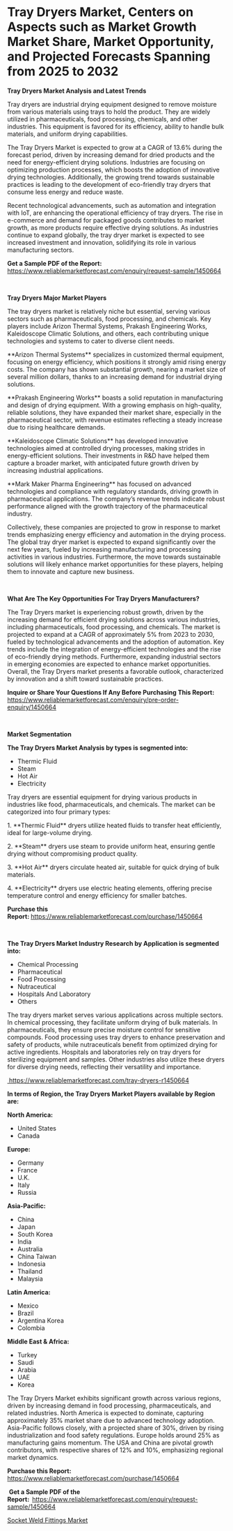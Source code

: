 <p><h1>Tray Dryers Market, Centers on Aspects such as Market Growth Market Share, Market Opportunity, and Projected Forecasts Spanning from 2025 to 2032</h1></p><p><strong>Tray Dryers Market Analysis and Latest Trends</strong></p>
<p><p>Tray dryers are industrial drying equipment designed to remove moisture from various materials using trays to hold the product. They are widely utilized in pharmaceuticals, food processing, chemicals, and other industries. This equipment is favored for its efficiency, ability to handle bulk materials, and uniform drying capabilities.</p><p>The Tray Dryers Market is expected to grow at a CAGR of 13.6% during the forecast period, driven by increasing demand for dried products and the need for energy-efficient drying solutions. Industries are focusing on optimizing production processes, which boosts the adoption of innovative drying technologies. Additionally, the growing trend towards sustainable practices is leading to the development of eco-friendly tray dryers that consume less energy and reduce waste.</p><p>Recent technological advancements, such as automation and integration with IoT, are enhancing the operational efficiency of tray dryers. The rise in e-commerce and demand for packaged goods contributes to market growth, as more products require effective drying solutions. As industries continue to expand globally, the tray dryer market is expected to see increased investment and innovation, solidifying its role in various manufacturing sectors.</p></p>
<p><strong>Get a Sample PDF of the Report:&nbsp;</strong> <a href="https://www.reliablemarketforecast.com/enquiry/request-sample/1450664?utm_campaign=2298&utm_medium=2&utm_source=Github&utm_content=ia&utm_term=17022025&utm_id=tray-dryers">https://www.reliablemarketforecast.com/enquiry/request-sample/1450664</a></p>
<p>&nbsp;</p>
<p><strong>Tray Dryers Major Market Players</strong></p>
<p><p>The tray dryers market is relatively niche but essential, serving various sectors such as pharmaceuticals, food processing, and chemicals. Key players include Arizon Thermal Systems, Prakash Engineering Works, Kaleidoscope Climatic Solutions, and others, each contributing unique technologies and systems to cater to diverse client needs.</p><p>**Arizon Thermal Systems** specializes in customized thermal equipment, focusing on energy efficiency, which positions it strongly amid rising energy costs. The company has shown substantial growth, nearing a market size of several million dollars, thanks to an increasing demand for industrial drying solutions.</p><p>**Prakash Engineering Works** boasts a solid reputation in manufacturing and design of drying equipment. With a growing emphasis on high-quality, reliable solutions, they have expanded their market share, especially in the pharmaceutical sector, with revenue estimates reflecting a steady increase due to rising healthcare demands.</p><p>**Kaleidoscope Climatic Solutions** has developed innovative technologies aimed at controlled drying processes, making strides in energy-efficient solutions. Their investments in R&D have helped them capture a broader market, with anticipated future growth driven by increasing industrial applications.</p><p>**Mark Maker Pharma Engineering** has focused on advanced technologies and compliance with regulatory standards, driving growth in pharmaceutical applications. The company’s revenue trends indicate robust performance aligned with the growth trajectory of the pharmaceutical industry.</p><p>Collectively, these companies are projected to grow in response to market trends emphasizing energy efficiency and automation in the drying process. The global tray dryer market is expected to expand significantly over the next few years, fueled by increasing manufacturing and processing activities in various industries. Furthermore, the move towards sustainable solutions will likely enhance market opportunities for these players, helping them to innovate and capture new business.</p></p>
<p>&nbsp;</p>
<p><strong>What Are The Key Opportunities For Tray Dryers Manufacturers?</strong></p>
<p><p>The Tray Dryers market is experiencing robust growth, driven by the increasing demand for efficient drying solutions across various industries, including pharmaceuticals, food processing, and chemicals. The market is projected to expand at a CAGR of approximately 5% from 2023 to 2030, fueled by technological advancements and the adoption of automation. Key trends include the integration of energy-efficient technologies and the rise of eco-friendly drying methods. Furthermore, expanding industrial sectors in emerging economies are expected to enhance market opportunities. Overall, the Tray Dryers market presents a favorable outlook, characterized by innovation and a shift toward sustainable practices.</p></p>
<p><strong>Inquire or Share Your Questions If Any Before Purchasing This Report:</strong> <a href="https://www.reliablemarketforecast.com/enquiry/pre-order-enquiry/1450664?utm_campaign=2298&utm_medium=2&utm_source=Github&utm_content=ia&utm_term=17022025&utm_id=tray-dryers">https://www.reliablemarketforecast.com/enquiry/pre-order-enquiry/1450664</a></p>
<p>&nbsp;</p>
<p><strong>Market Segmentation</strong></p>
<p><strong>The Tray Dryers Market Analysis by types is segmented into:</strong></p>
<p><ul><li>Thermic Fluid</li><li>Steam</li><li>Hot Air</li><li>Electricity</li></ul></p>
<p><p>Tray dryers are essential equipment for drying various products in industries like food, pharmaceuticals, and chemicals. The market can be categorized into four primary types: </p><p>1. **Thermic Fluid** dryers utilize heated fluids to transfer heat efficiently, ideal for large-volume drying.</p><p>2. **Steam** dryers use steam to provide uniform heat, ensuring gentle drying without compromising product quality.</p><p>3. **Hot Air** dryers circulate heated air, suitable for quick drying of bulk materials.</p><p>4. **Electricity** dryers use electric heating elements, offering precise temperature control and energy efficiency for smaller batches.</p></p>
<p><strong>Purchase this Report:&nbsp;</strong><a href="https://www.reliablemarketforecast.com/purchase/1450664?utm_campaign=2298&utm_medium=2&utm_source=Github&utm_content=ia&utm_term=17022025&utm_id=tray-dryers">https://www.reliablemarketforecast.com/purchase/1450664</a></p>
<p>&nbsp;</p>
<p><strong>The Tray Dryers Market Industry Research by Application is segmented into:</strong></p>
<p><ul><li>Chemical Processing</li><li>Pharmaceutical</li><li>Food Processing</li><li>Nutraceutical</li><li>Hospitals And Laboratory</li><li>Others</li></ul></p>
<p><p>The tray dryers market serves various applications across multiple sectors. In chemical processing, they facilitate uniform drying of bulk materials. In pharmaceuticals, they ensure precise moisture control for sensitive compounds. Food processing uses tray dryers to enhance preservation and safety of products, while nutraceuticals benefit from optimized drying for active ingredients. Hospitals and laboratories rely on tray dryers for sterilizing equipment and samples. Other industries also utilize these dryers for diverse drying needs, reflecting their versatility and importance.</p></p>
<p><a href="https://www.reliablemarketforecast.com/tray-dryers-r1450664?utm_campaign=2298&utm_medium=2&utm_source=Github&utm_content=ia&utm_term=17022025&utm_id=tray-dryers">&nbsp;https://www.reliablemarketforecast.com/tray-dryers-r1450664</a></p>
<p><strong>In terms of Region, the Tray Dryers Market Players available by Region are:</strong></p>
<p>
    <p> <strong> North America: </strong>
        <ul>
            <li>United States</li>
            <li>Canada</li>
        </ul>
        </p> 
    <p> <strong> Europe: </strong>
        <ul>
            <li>Germany</li>
            <li>France</li>
            <li>U.K.</li>
            <li>Italy</li>
            <li>Russia</li>
        </ul>
        </p> 
    <p> <strong> Asia-Pacific: </strong>
        <ul>
            <li>China</li>
            <li>Japan</li>
            <li>South Korea</li>
            <li>India</li>
            <li>Australia</li>
            <li>China Taiwan</li>
            <li>Indonesia</li>
            <li>Thailand</li>
            <li>Malaysia</li>
        </ul>
        </p> 
    <p> <strong> Latin America: </strong>
        <ul>
            <li>Mexico</li>
            <li>Brazil</li>
            <li>Argentina Korea</li>
            <li>Colombia</li>
        </ul>
        </p> 
    <p> <strong> Middle East & Africa: </strong>
        <ul>
            <li>Turkey</li>
            <li>Saudi</li>
            <li>Arabia</li>
            <li>UAE</li>
            <li>Korea</li>
        </ul>
    </p>
    </p>
<p><p>The Tray Dryers Market exhibits significant growth across various regions, driven by increasing demand in food processing, pharmaceuticals, and related industries. North America is expected to dominate, capturing approximately 35% market share due to advanced technology adoption. Asia-Pacific follows closely, with a projected share of 30%, driven by rising industrialization and food safety regulations. Europe holds around 25% as manufacturing gains momentum. The USA and China are pivotal growth contributors, with respective shares of 12% and 10%, emphasizing regional market dynamics.</p></p>
<p><strong>Purchase this Report: </strong><a href="https://www.reliablemarketforecast.com/purchase/1450664?utm_campaign=2298&utm_medium=2&utm_source=Github&utm_content=ia&utm_term=17022025&utm_id=tray-dryers">https://www.reliablemarketforecast.com/purchase/1450664</a></p>
<p>&nbsp;<strong>Get a Sample PDF of the Report:&nbsp;&nbsp;</strong><a href="https://www.reliablemarketforecast.com/enquiry/request-sample/1450664?utm_campaign=2298&utm_medium=2&utm_source=Github&utm_content=ia&utm_term=17022025&utm_id=tray-dryers">https://www.reliablemarketforecast.com/enquiry/request-sample/1450664</a></p>
<p><strong></strong></p>
<p><p><a href="https://github.com/maclarensidney/Market-Research-Report-List-1/blob/main/socket-weld-fittings-market.md?utm_campaign=2298&utm_medium=2&utm_source=Github&utm_content=ia&utm_term=17022025&utm_id=tray-dryers">Socket Weld Fittings Market</a></p></p>